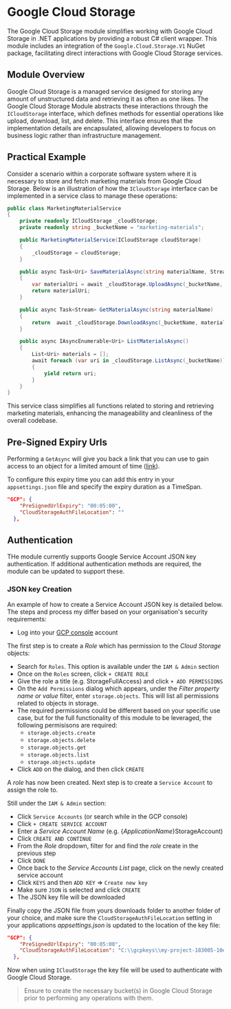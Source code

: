 # Google Cloud Storage

The Google Cloud Storage module simplifies working with Google Cloud Storage in .NET applications by providing a robust C# client wrapper. This module includes an integration of the `Google.Cloud.Storage.V1` NuGet package, facilitating direct interactions with Google Cloud Storage services.

## Module Overview

Google Cloud Storage is a managed service designed for storing any amount of unstructured data and retrieving it as often as one likes. The Google Cloud Storage Module abstracts these interactions through the `ICloudStorage` interface, which defines methods for essential operations like upload, download, list, and delete. This interface ensures that the implementation details are encapsulated, allowing developers to focus on business logic rather than infrastructure management.

## Practical Example

Consider a scenario within a corporate software system where it is necessary to store and fetch marketing materials from Google Cloud Storage. Below is an illustration of how the `ICloudStorage` interface can be implemented in a service class to manage these operations:

```csharp
public class MarketingMaterialService
{
    private readonly ICloudStorage _cloudStorage;
    private readonly string _bucketName = "marketing-materials";

    public MarketingMaterialService(ICloudStorage cloudStorage)
    {
        _cloudStorage = cloudStorage;
    }

    public async Task<Uri> SaveMaterialAsync(string materialName, Stream content, string? contentType = null)
    {
        var materialUri = await _cloudStorage.UploadAsync(_bucketName, materialName, content, contentType);
        return materialUri;
    }

    public async Task<Stream> GetMaterialAsync(string materialName)
    {
        return  await _cloudStorage.DownloadAsync(_bucketName, materialName);
    }

    public async IAsyncEnumerable<Uri> ListMaterialsAsync()
    {
        List<Uri> materials = [];
        await foreach (var uri in _cloudStorage.ListAsync(_bucketName))
        {
            yield return uri;
        }
    }
}
```

This service class simplifies all functions related to storing and retrieving marketing materials, enhancing the manageability and cleanliness of the overall codebase.

## Pre-Signed Expiry Urls

Performing a `GetAsync` will give you back a link that you can use to gain access to an object for a limited amount of time ([link](https://cloud.google.com/storage/docs/access-control/signed-urls)).

To configure this expiry time you can add this entry in your `appsettings.json` file and specify the expiry duration as a TimeSpan.

```json
"GCP": {
    "PreSignedUrlExpiry": "00:05:00",
    "CloudStorageAuthFileLocation": ""
  },
```

## Authentication

THe module currently supports Google Service Account JSON key authentication. If additional authentication methods are required, the module can be updated to support these.

### JSON key Creation

An example of how to create a Service Account JSON key is detailed below. The steps and process my differ based on your organisation's security requirements:

- Log into your [GCP console](https://console.cloud.google.com) account

The first step is to create a _Role_ which has permission to the _Cloud Storage_ objects:

- Search for `Roles`. This option is available under the `IAM & Admin` section
- Once on the `Roles` screen, click `+ CREATE ROLE`
- Give the role a title (e.g. StorageFullAccess) and click `+ ADD PERMISSIONS`
- On the `Add Permissions` dialog which appears, under the _Filter property name or value_ filter, enter `storage.objects`. This will list all permissions related to objects in storage.
- The required permissions could be different based on your specific use case, but for the full functionality of this module to be leveraged, the following permisisons are required:
  - `storage.objects.create`
  - `storage.objects.delete`
  - `storage.objects.get`
  - `storage.objects.list`
  - `storage.objects.update`
- Click `ADD` on the dialog, and then click `CREATE`

A _role_ has now been created. Next step is to create a `Service Account` to assign the role to.

Still under the `IAM & Admin` section:

- Click `Service Accounts` (or search while in the GCP console)
- Click `+ CREATE SERVICE ACCOUNT`
- Enter a _Service Account Name_ (e.g. {_ApplicationName_}StorageAccount)
- Click `CREATE AND CONTINUE`
- From the _Role_ dropdown, filter for and find the _role_ create in the previous step
- Click `DONE`
- Once back to the _Service Accounts List_ page, click on the newly created service account
- Click `KEYS` and then `ADD KEY` => `Create new key`
- Make sure `JSON` is selected and click `CREATE`
- The JSON key file will be downloaded

Finally copy the JSON file from yours downloads folder to another folder of your choice, and make sure the `CloudStorageAuthFileLocation` setting in your applications _appsettings.json_ is updated to the location of the key file:

```json
"GCP": {
    "PreSignedUrlExpiry": "00:05:00",
    "CloudStorageAuthFileLocation": "C:\\gcpkeys\\my-project-183005-10ed20d64009.json"
  },
```

Now when using `ICloudStorage` the key file will be used to authenticate with Google Cloud Storage.

> Ensure to create the necessary bucket(s) in Google Cloud Storage prior to performing any operations with them.
